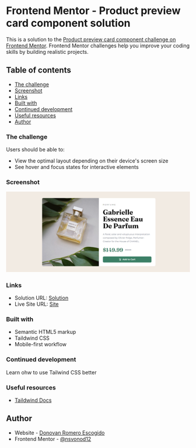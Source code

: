 # Frontend Mentor - Product preview card component solution

This is a solution to the [Product preview card component challenge on Frontend Mentor](https://www.frontendmentor.io/challenges/product-preview-card-component-GO7UmttRfa). Frontend Mentor challenges help you improve your coding skills by building realistic projects. 

## Table of contents


  - [The challenge](#the-challenge)
  - [Screenshot](#screenshot)
  - [Links](#links)
  - [Built with](#built-with)
  - [Continued development](#continued-development)
  - [Useful resources](#useful-resources)
  - [Author](#author)


### The challenge

Users should be able to:

- View the optimal layout depending on their device's screen size
- See hover and focus states for interactive elements

### Screenshot

![](./images/MySolution.png)

### Links

- Solution URL: [Solution](https://github.com/nsvonod12/Product-preview-card)
- Live Site URL: [Site](https://nsvonod12.github.io/Product-preview-card/)

### Built with

- Semantic HTML5 markup
- Taildwind CSS
- Mobile-first workflow


### Continued development
Learn ohw to use Tailwind CSS better


### Useful resources

- [Taildwind Docs](https://tailwindcss.com/docs/installation)

## Author

- Website - [Donovan Romero Escogido](https://github.com/nsvonod12)
- Frontend Mentor - [@nsvonod12](https://www.frontendmentor.io/profile/nsvonod12)
